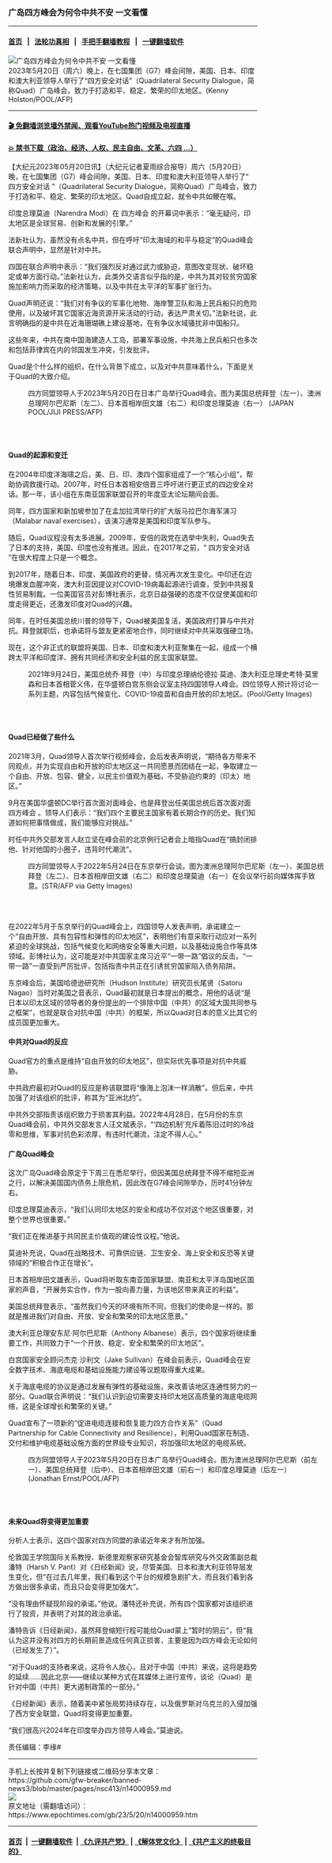 ### 广岛四方峰会为何令中共不安 一文看懂
------------------------

#### [首页](https://github.com/gfw-breaker/banned-news3/blob/master/README.md) &nbsp;&nbsp;|&nbsp;&nbsp; [法轮功真相](https://github.com/begood0513/basic/blob/master/README.md)  &nbsp;&nbsp;|&nbsp;&nbsp; [手把手翻墙教程](https://github.com/gfw-breaker/guides/wiki)  &nbsp;&nbsp;|&nbsp;&nbsp; [一键翻墙软件](https://github.com/gfw-breaker/nogfw/blob/master/README.md)  



<div><img alt="广岛四方峰会为何令中共不安 一文看懂" class="attachment-djy_600_400 size-djy_600_400 wp-post-image" src="https://i.epochtimes.com/assets/uploads/2023/05/id14001029-33FM8QF-600x400.jpg"/>
<div class="caption">
 2023年5月20日（周六）晚上，在七国集团（G7）峰会间隙，美国、日本、印度和澳大利亚领导人举行了“四方安全对话”（Quadrilateral Security Dialogue，简称Quad）广岛峰会，致力于打造和平、稳定、繁荣的印太地区。(Kenny Holston/POOL/AFP)
</div></div><hr/>

#### [ 🎬  免翻墙浏览墙外禁闻、观看YouTube热门视频及电视直播](https://github.com/gfw-breaker/HelloWorld)

#### [ 💥  禁书下载（政治、经济、人权、民主自由、文革、六四 ...）](https://github.com/gfw-breaker/books/blob/master/README.md)

<div><p>
 【大纪元2023年05月20日讯】（大纪元记者夏雨综合报导）周六（5月20日）晚，在七国集团（G7）峰会间隙，美国、日本、印度和澳大利亚领导人举行了“
 <ok href="https://www.epochtimes.com/gb/tag/%E5%9B%9B%E6%96%B9%E5%AE%89%E5%85%A8%E5%AF%B9%E8%AF%9D.html">
  四方安全对话
 </ok>
 ”（Quadrilateral Security Dialogue，简称Quad）广岛峰会，致力于打造和平、稳定、繁荣的印太地区。Quad自成立起，就令中共如鲠在喉。
</p>
<p>
 印度总理莫迪（Narendra Modi）在
 <ok href="https://www.epochtimes.com/gb/tag/%E5%9B%9B%E6%96%B9%E5%B3%B0%E4%BC%9A.html">
  四方峰会
 </ok>
 的开幕词中表示：“毫无疑问，印太地区是全球贸易、创新和发展的引擎。”
</p>
<p>
 法新社认为，虽然没有点名中共，但在呼吁“印太海域的和平与稳定”的Quad峰会联合声明中，显然是针对中共。
</p>
<p>
 四国在联合声明中表示：“我们强烈反对通过武力或胁迫，意图改变现状、破坏稳定或单方面行动。”法新社认为，此类外交语言似乎指的是，中共为其对较贫穷国家施加影响力而采取的经济策略，以及中共在太平洋的军事扩张行为。
</p>
<p>
 Quad声明还说：“我们对有争议的军事化地物、海岸警卫队和海上民兵船只的危险使用，以及破坏其它国家近海资源开采活动的行动，表达严肃关切。”法新社说，此言明确指的是中共在近海珊瑚礁上建设基地，在有争议水域骚扰非中国船只。
</p>
<p>
 这些年来，中共在南中国海建造人工岛，部署军事设施，中共海上民兵船只也多次和包括菲律宾在内的邻国发生冲突，引发批评。
</p>
<p>
 Quad是个什么样的组织，在什么背景下成立，以及对中共意味着什么，下面是关于Quad的大致介绍。
</p>
<figure aria-describedby="caption-attachment-14001031" class="wp-caption aligncenter" id="attachment_14001031" style="width: 600px">
 <ok href="https://i.epochtimes.com/assets/uploads/2023/05/id14001031-33FN2G9.jpg" target="_blank">
  <img alt="" class="size-large wp-image-14001031" src="https://i.epochtimes.com/assets/uploads/2023/05/id14001031-33FN2G9-600x400.jpg"/>
 </ok>
 <br/><figcaption class="wp-caption-text" id="caption-attachment-14001031">
  四方同盟领导人于2023年5月20日在日本广岛举行Quad峰会。图为美国总统拜登（左一）、澳洲总理阿尔巴尼斯（左二）、日本首相岸田文雄（右二）和印度总理莫迪（右一） (JAPAN POOL/JIJI PRESS/AFP)
 </figcaption><br/>
</figure><br/>
<h4>
 Quad的起源和变迁
</h4>
<p>
 在2004年印度洋海啸之后，美、日、印、澳四个国家组成了一个“核心小组”，帮助协调救援行动。2007年，时任日本首相安倍晋三呼吁进行更正式的四边安全对话。那一年，该小组在东南亚国家联盟召开的年度亚太论坛期间会面。
</p>
<p>
 同年，四方国家和新加坡参加了在孟加拉湾举行的扩大版马拉巴尔海军演习（Malabar naval exercises），该演习通常是美国和印度军队参与。
</p>
<p>
 随后，Quad议程没有太多进展。2009年，安倍的政党在选举中失利，Quad失去了日本的支持，美国、印度也没有推进。因此，在2017年之前，“
 <ok href="https://www.epochtimes.com/gb/tag/%E5%9B%9B%E6%96%B9%E5%AE%89%E5%85%A8%E5%AF%B9%E8%AF%9D.html">
  四方安全对话
 </ok>
 ”在很大程度上只是一个概念。
</p>
<p>
 到2017年，随着日本、印度、美国政府的更替，情况再次发生变化。中印还在边境爆发血腥冲突，澳大利亚因提议对COVID-19病毒起源进行调查，受到中共报复性贸易制裁。一位美国官员对彭博社表示，北京日益强硬的态度不仅促使美国和印度走得更近，还激发印度对Quad的兴趣。
</p>
<p>
 同年，在时任美国总统川普的领导下，Quad被美国复活，美国政府打算与中共对抗。拜登就职后，也承诺将与盟友更紧密地合作，同时继续对中共采取强硬立场。
</p>
<p>
 现在，这个非正式的联盟将美国、日本、印度和澳大利亚聚集在一起，组成一个横跨太平洋和印度洋、拥有共同经济和安全利益的民主国家联盟。
</p>
<figure aria-describedby="caption-attachment-13310406" class="wp-caption aligncenter" id="attachment_13310406" style="width: 600px">
 <ok href="https://i.epochtimes.com/assets/uploads/2021/10/id13310406-GettyImages-1342317899-700x420.jpg" target="_blank">
  <img alt="" class="size-large wp-image-13310406" src="https://i.epochtimes.com/assets/uploads/2021/10/id13310406-GettyImages-1342317899-700x420-600x360.jpg"/>
 </ok>
 <br/><figcaption class="wp-caption-text" id="caption-attachment-13310406">
  2021年9月24日，美国总统乔‧拜登（中）与印度总理纳伦德拉‧莫迪、澳大利亚总理史考特‧莫里森和日本首相菅义伟，在华盛顿白宫东侧会议室主持四国领导人峰会。四位领导人预计将讨论一系列主题，内容包括气候变化、COVID-19疫苗和自由开放的印太地区。(Pool/Getty Images)
 </figcaption><br/>
</figure><br/>
<h4>
 Quad已经做了些什么
</h4>
<p>
 2021年3月，Quad领导人首次举行视频峰会，会后发表声明说，“期待各方带来不同观点，并为实现自由和开放的印太地区这一共同愿景而团结在一起，争取建立一个自由、开放、包容、健全，以民主价值观为基础，不受胁迫约束的（印太）地区。”
</p>
<p>
 9月在美国华盛顿DC举行首次面对面峰会，也是拜登出任美国总统后首次面对面
 <ok href="https://www.epochtimes.com/gb/tag/%E5%9B%9B%E6%96%B9%E5%B3%B0%E4%BC%9A.html">
  四方峰会
 </ok>
 。领导人们表示：“我们四个主要民主国家有着长期合作的历史。我们知道如何把事情做成，我们能够应对挑战。”
</p>
<p>
 时任中共外交部发言人赵立坚在峰会前的北京例行记者会上暗指Quad在“搞封闭排他、针对他国的小圈子，违背时代潮流”。
</p>
<figure aria-describedby="caption-attachment-13744080" class="wp-caption aligncenter" id="attachment_13744080" style="width: 600px">
 <ok href="https://i.epochtimes.com/assets/uploads/2022/05/id13744080-GettyImages-1240866626.jpg" target="_blank">
  <img alt="" class="size-large wp-image-13744080" src="https://i.epochtimes.com/assets/uploads/2022/05/id13744080-GettyImages-1240866626-600x391.jpg"/>
 </ok>
 <br/><figcaption class="wp-caption-text" id="caption-attachment-13744080">
  四方同盟领导人于2022年5月24日在东京举行会谈。图为澳洲总理阿尔巴尼斯（左一）、美国总统拜登（左二）、日本首相岸田文雄（右二）和印度总理莫迪（右一）在会议举行前向媒体挥手致意。(STR/AFP via Getty Images)
 </figcaption><br/>
</figure><br/>
<p>
 在2022年5月于东京举行的Quad峰会上，四国领导人发表声明，承诺建立一个“自由开放、具有包容性和弹性的印太地区”，表明他们有意采取行动应对一系列紧迫的全球挑战，包括气候变化和网络安全等重大问题，以及基础设施合作等具体领域。彭博社认为，这可能是对中共国家主席习近平“一带一路”倡议的反击。“一带一路”一直受到严厉批评，包括指责中共正在引诱贫穷国家陷入债务陷阱。
</p>
<p>
 东京峰会后，美国哈德逊研究所（Hudson Institute）研究员长尾贤（Satoru Nagao）当时对美国之音表示，Quad最初就是日本提出的概念，用他的话说“是日本以印太区域的领导者的身份提出的一个排除中国（中共）的区域大国共同参与之框架”，也就是联合对抗中国（中共）的框架，所以Quad对日本的意义比其它的成员国更加重大。
</p>
<h4>
 中共对Quad的反应
</h4>
<p>
 Quad官方的重点是维持“自由开放的印太地区”，但实际优先事项是对抗中共威胁。
</p>
<p>
 中共政府最初对Quad的反应是称该联盟将“像海上泡沫一样消散”。但后来，中共加强了对该组织的批评，称其为“亚洲北约”。
</p>
<p>
 中共外交部指责该组织致力于损害其利益。2022年4月28日，在5月份的东京Quad峰会前，中共外交部发言人汪文斌表示，“‘四边机制’充斥着陈旧过时的冷战零和思维，军事对抗色彩浓厚，有违时代潮流，注定不得人心。”
</p>
<h4>
 广岛Quad峰会
</h4>
<p>
 这次广岛Quad峰会原定于下周三在悉尼举行，但因美国总统拜登不得不缩短亚洲之行，以解决美国国内债务上限危机，因此改在G7峰会间隙举办，历时41分钟左右。
</p>
<p>
 印度总理莫迪表示，“我们认同印太地区的安全和成功不仅对这个地区很重要，对整个世界也很重要。”
</p>
<p>
 “我们正在推进基于共同民主价值观的建设性议程。”他说。
</p>
<p>
 莫迪补充说，Quad在战略技术、可靠供应链、卫生安全、海上安全和反恐等关键领域的“积极合作正在增长”。
</p>
<p>
 日本首相岸田文雄表示，Quad将听取东南亚国家联盟、南亚和太平洋岛国地区国家的声音，“开展务实合作，作为一股向善力量，为该地区带来真正的利益”。
</p>
<p>
 美国总统拜登表示，“虽然我们今天的环境有所不同，但我们的使命是一样的。那就是推进我们对自由、开放、安全和繁荣的印太地区愿景。”
</p>
<p>
 澳大利亚总理安东尼‧阿尔巴尼斯（Anthony Albanese）表示，四个国家将继续重要工作，共同致力于“一个开放、稳定、安全和繁荣的印太地区”。
</p>
<p>
 白宫国家安全顾问杰克‧沙利文（Jake Sullivan）在峰会前表示，Quad峰会在安全数字技术、海底电缆和基础设施能力建设等议题取得重大成果。
</p>
<p>
 关于海底电缆的协议是通过发展有弹性的基础设施，来改善该地区连通性努力的一部分。Quad联合声明说：“我们认识到迫切需要支持印太地区高质量的海底电缆网络，这是全球增长和繁荣的关键。”
</p>
<p>
 Quad宣布了一项新的“促进电缆连接和恢复能力四方合作关系”（Quad Partnership for Cable Connectivity and Resilience），利用Quad国家在制造、交付和维护电缆基础设施方面的世界级专业知识，将加强印太地区的电缆系统。
</p>
<figure aria-describedby="caption-attachment-14001030" class="wp-caption aligncenter" id="attachment_14001030" style="width: 600px">
 <ok href="https://i.epochtimes.com/assets/uploads/2023/05/id14001030-33FM8MT.jpg" target="_blank">
  <img alt="" class="size-large wp-image-14001030" src="https://i.epochtimes.com/assets/uploads/2023/05/id14001030-33FM8MT-600x400.jpg"/>
 </ok>
 <br/><figcaption class="wp-caption-text" id="caption-attachment-14001030">
  四方同盟领导人于2023年5月20日在日本广岛举行Quad峰会。图为澳洲总理阿尔巴尼斯（前左一）、美国总统拜登（后中）、日本首相岸田文雄（前右一）和印度总理莫迪（后左一） (Jonathan Ernst/POOL/AFP)
 </figcaption><br/>
</figure><br/>
<h4>
 未来Quad将变得更加重要
</h4>
<p>
 分析人士表示，这四个国家对四方同盟的承诺近年来才有所加强。
</p>
<p>
 伦敦国王学院国际关系教授、新德里观察家研究基金会智库研究与外交政策副总裁潘特（Harsh V. Pant）对《日经新闻》说，尽管美国、日本和澳大利亚领导层发生变化，但“在过去几年里，我们看到这个平台的规模急剧扩大，而且我们看到各方做出很多承诺，而且只会变得更加强大”。
</p>
<p>
 “没有理由怀疑现阶段的承诺。”他说。潘特还补充说，所有四个国家都对该组织进行了投资，并表明了对其的政治承诺。
</p>
<p>
 潘特告诉《日经新闻》，虽然拜登缩短行程可能给Quad蒙上“暂时的阴云”，但“我认为这并没有对四方的长期前景造成任何真正损害，主要是因为四方峰会无论如何（已经发生了）”。
</p>
<p>
 “对于Quad的支持者来说，这将令人放心，且对于中国（中共）来说，这将是趋势的延续……因此北京——继续以某种方式在其媒体上进行宣传，谈论（Quad）是针对中国（中共）更大遏制政策的一部分。”
</p>
<p>
 《日经新闻》表示，随着美中紧张局势持续存在，以及俄罗斯对乌克兰的入侵加强了西方安全联盟，Quad将变得更加重要。
</p>
<p>
 “我们很高兴2024年在印度举办四方领导人峰会。”莫迪说。
</p>
<p>
 责任编辑：李缘#
</p>
</div>
<hr/>
手机上长按并复制下列链接或二维码分享本文章：<br/>
https://github.com/gfw-breaker/banned-news3/blob/master/pages/nsc413/n14000959.md <br/>
<a href='https://github.com/gfw-breaker/banned-news3/blob/master/pages/nsc413/n14000959.md'><img src='https://github.com/gfw-breaker/banned-news3/blob/master/pages/nsc413/n14000959.md.png'/></a> <br/>
原文地址（需翻墙访问）：https://www.epochtimes.com/gb/23/5/20/n14000959.htm


------------------------
#### [首页](https://github.com/gfw-breaker/banned-news3/blob/master/README.md) &nbsp;|&nbsp; [一键翻墙软件](https://github.com/gfw-breaker/nogfw/blob/master/README.md) &nbsp;| [《九评共产党》](https://github.com/gfw-breaker/9ping.md/blob/master/README.md#九评之一评共产党是什么) | [《解体党文化》](https://github.com/gfw-breaker/jtdwh.md/blob/master/README.md) | [《共产主义的终极目的》](https://github.com/gfw-breaker/gczydzjmd.md/blob/master/README.md)


<img src='http://gfw-breaker.win/banned-news3/pages/nsc413/n14000959.md' width='0px' height='0px'/>